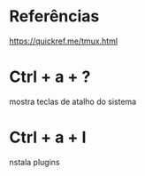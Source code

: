 # Referências
https://quickref.me/tmux.html

# Ctrl + a + ?
mostra teclas de atalho do sistema

# Ctrl + a + I
nstala plugins

